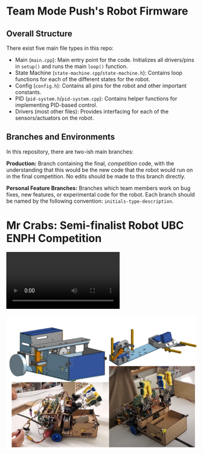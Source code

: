 # Team Mode Push's Robot Firmware

## Overall Structure

There exist five main file types in this repo:
- Main (`main.cpp`): Main entry point for the code. Initializes all drivers/pins in `setup()` and runs the main `loop()` function.
- State Machine (`state-machine.cpp`/`state-machine.h`): Contains loop functions for each of the different states for the robot.
- Config (`config.h`): Contains all pins for the robot and other important constants.
- PID (`pid-system.h`/`pid-system.cpp`): Contains helper functions for implementing PID-based control.
- Drivers (most other files): Provides interfacing for each of the sensors/actuators on the robot.
## Branches and Environments

In this repository, there are two-ish main branches:

**Production:** Branch containing the final, _competition_ code, with the understanding that this would be the new code that the robot would run on in the final competition. No edits should be made to this branch directly.

**Personal Feature Branches:** Branches which team members work on bug fixes, new features, or experimental code for the robot. Each branch should be named by the following convention: `initials-type-description`.


# Mr Crabs: Semi-finalist Robot UBC ENPH Competition

<!-- ![Demo](https://github.com/julianLapenna12/Treasure-Collecting-Robot/blob/production/media/gif1.gif) -->

![Demo](https://github.com/julianLapenna12/Treasure-Collecting-Robot/blob/production/media/robot-video_1.7718825d136497c20f4b.mp4)

![Mr Crabs Robot](https://github.com/julianLapenna12/Treasure-Collecting-Robot/blob/production/media/im1.png)
